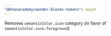 ```yaml
---
"@khanacademy/wonder-blocks-tokens": major
---
```


Removes `semanticColor.icon` category (in favor of `semanticColor.core.foreground`)
